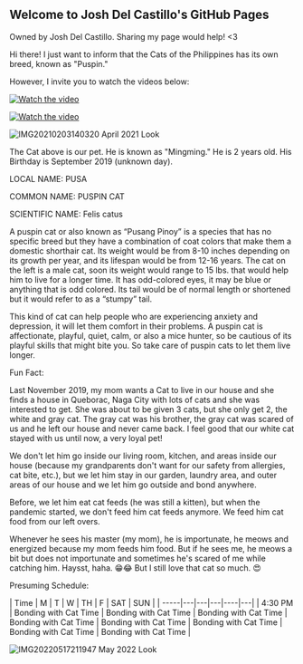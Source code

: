 ## Welcome to Josh Del Castillo's GitHub Pages

Owned by Josh Del Castillo. Sharing my page would help! <3

Hi there! I just want to inform that the Cats of the Philippines has its own breed, known as "Puspin."

However, I invite you to watch the videos below:

[![Watch the video](https://img.youtube.com/Jxtck1MAsd0/maxresdefault.jpg)](https://youtu.be/Jxtck1MAsd0)


[![Watch the video](https://img.youtube.com/QTfhzURMAsI/maxresdefault.jpg)](https://youtu.be/QTfhzURMAsI)


![IMG20210203140320](https://user-images.githubusercontent.com/97179756/169096116-2ad5ed13-8dc6-45e5-979a-ccc776364f0d.jpg)
April 2021 Look

The Cat above is our pet. He is known as "Mingming." He is 2 years old. His Birthday is September 2019 (unknown day).

LOCAL NAME: PUSA

COMMON NAME: PUSPIN CAT 

SCIENTIFIC NAME: Felis catus


A puspin cat or also known as “Pusang Pinoy” is a species that has no specific breed but they have a combination of coat colors that make them a domestic shorthair cat. Its weight would be from 8-10 inches depending on its growth per year, and its lifespan would be from 12-16 years. The cat on the left is a male cat, soon its weight would range to 15 lbs. that would help him to live for a longer time. It has odd-colored eyes, it may be blue or anything that is odd colored. Its tail would be of normal length or shortened but it would refer to as a “stumpy” tail.
	
This kind of cat can help people who are experiencing anxiety and depression, it will let them comfort in their problems. A puspin cat is affectionate, playful, quiet, calm, or also a mice hunter, so be cautious of its playful skills that might bite you. So take care of puspin cats to let them live longer.



Fun Fact:

Last November 2019, my mom wants a Cat to live in our house and she finds a house in Queborac, Naga City with lots of cats and she was interested to get. She was about to be given 3 cats, but she only get 2, the white and gray cat. The gray cat was his brother, the gray cat was scared of us and he left our house and never came back. I feel good that our white cat stayed with us until now, a very loyal pet!

We don't let him go inside our living room, kitchen, and areas inside our house (because my grandparents don't want for our safety from allergies, cat bite, etc.), but we let him stay in our garden, laundry area, and outer areas of our house and we let him go outside and bond anywhere.

Before, we let him eat cat feeds (he was still a kitten), but when the pandemic started, we don't feed him cat feeds anymore. We feed him cat food from our left overs.

Whenever he sees his master (my mom), he is importunate, he meows and energized because my mom feeds him food. But if he sees me, he meows a bit but does not importunate and sometimes he's scared of me while catching him. Haysst, haha. 😁😂 But I still love that cat so much. 😍

Presuming Schedule:

| Time | M | T | W | TH | F | SAT | SUN |
| -----|---|---|---|----|---|
| 4:30 PM | Bonding with Cat Time | Bonding with Cat Time | Bonding with Cat Time | Bonding with Cat Time | Bonding with Cat Time | Bonding with Cat Time | Bonding with Cat Time | Bonding with Cat Time |

![IMG20220517211947](https://user-images.githubusercontent.com/97179756/169109202-991a21c4-6f75-4a92-b6f7-55474d78598c.jpg)
May 2022 Look


